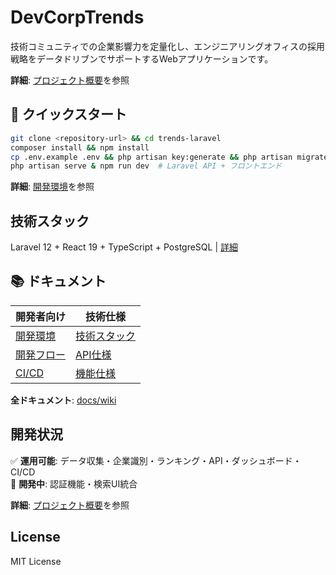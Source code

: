 # DevCorpTrends

技術コミュニティでの企業影響力を定量化し、エンジニアリングオフィスの採用戦略をデータドリブンでサポートするWebアプリケーションです。

**詳細**: [プロジェクト概要](docs/wiki/プロジェクト概要.md)を参照

## 🚀 クイックスタート

```bash
git clone <repository-url> && cd trends-laravel
composer install && npm install
cp .env.example .env && php artisan key:generate && php artisan migrate
php artisan serve & npm run dev  # Laravel API + フロントエンド
```

**詳細**: [開発環境](docs/wiki/開発環境.md)を参照

## 技術スタック

Laravel 12 + React 19 + TypeScript + PostgreSQL | [詳細](docs/wiki/技術スタック.md)

## 📚 ドキュメント

| 開発者向け | 技術仕様 |
|-----------|---------|
| [開発環境](docs/wiki/開発環境.md) | [技術スタック](docs/wiki/技術スタック.md) |
| [開発フロー](docs/wiki/開発フロー.md) | [API仕様](docs/wiki/API実装状況.md) |
| [CI/CD](docs/wiki/CI-CD.md) | [機能仕様](docs/wiki/機能仕様.md) |

**全ドキュメント**: [docs/wiki](docs/wiki/)

## 開発状況

✅ **運用可能**: データ収集・企業識別・ランキング・API・ダッシュボード・CI/CD  
🚧 **開発中**: 認証機能・検索UI統合

**詳細**: [プロジェクト概要](docs/wiki/プロジェクト概要.md)を参照

## License

MIT License
